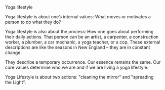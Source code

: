 Yoga lifestyle

Yoga lifestyle is about one’s internal values: 
What moves or motivates a person to do what they do? 

Yoga lifestyle is also about the process: 
How one goes about performing their daily actions. 
That person can be an artist, a carpenter, a construction worker, 
a plumber, a car mechanic, a yoga teacher, or a cop. 
These external descriptions are like the seasons in New England – 
they are in constant change. 

They describe a temporary occurrence. Our essence remains the same. 
Our core values determine who we are and if we are living a yoga 
lifestyle. 

Yoga Lifestyle is about two actions: "cleaning the mirror" and 
"spreading the Light". 
